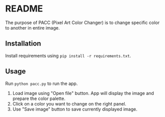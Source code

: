 # README

The purpose of PACC (Pixel Art Color Changer) is to change specific color to another in entire image.

## Installation

Install requirements using `pip install -r requirements.txt`.

## Usage

Run `python pacc.py` to run the app.

1. Load image using "Open file" button. App will display the image and prepare the color palette.
2. Click on a color you want to change on the right panel.
3. Use "Save image" button to save currently displayed image.
